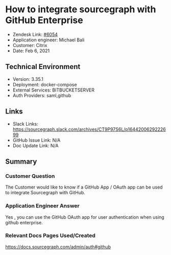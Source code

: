 # How to integrate sourcegraph with GitHub Enterprise <!-- Ticket Title  Hint: include keywords to make it searchable -->

- Zendesk Link: [#6054](https://sourcegraph.zendesk.com/agent/tickets/6054)
- Application engineer: Michael Bali
- Customer: Citrix <!-- Redact if this contains personally identifying information -->
- Date: Feb 6, 2021

<!-- Data populated from integration, speak to Ben Gordon or Michael Bali if not working -->
<!-- During Internal team trial, fill missing data manually (we are waiting for all data to sync) -->

## Technical Environment
- Version: 3.35.1​
- Deployment: docker-compose
- External Services: BITBUCKETSERVER
- Auth Providers: saml,github


## Links
<!-- Data for application engineer manual entry -->
- Slack Links: https://sourcegraph.slack.com/archives/CT9P97S6L/p1644200629222699
- GitHub Issue Link: N/A
- Doc Update Link: N/A

## Summary
### Customer Question
The Customer would like to know if a GitHub App / OAuth app can be used to integrate Sourcegraph with GitHub.

### Application Engineer Answer
Yes , you can use the GitHub OAuth app for user authentication when using github enterprise.

### Relevant Docs Pages Used/Created
https://docs.sourcegraph.com/admin/auth#github

<!-- Once complete, upload a copy to https://github.com/sourcegraph/support-tools-internal/tree/main/resolved-tickets as a .md file -->
<!-- Name the file 6054.md -->
